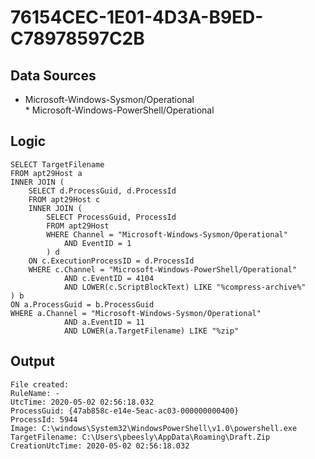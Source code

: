 # 76154CEC-1E01-4D3A-B9ED-C78978597C2B

## Data Sources
* Microsoft-Windows-Sysmon/Operational<br>* Microsoft-Windows-PowerShell/Operational<br>

## Logic

```
SELECT TargetFilename
FROM apt29Host a
INNER JOIN (
    SELECT d.ProcessGuid, d.ProcessId
    FROM apt29Host c
    INNER JOIN (
        SELECT ProcessGuid, ProcessId
        FROM apt29Host
        WHERE Channel = "Microsoft-Windows-Sysmon/Operational"
            AND EventID = 1
        ) d
    ON c.ExecutionProcessID = d.ProcessId
    WHERE c.Channel = "Microsoft-Windows-PowerShell/Operational"
            AND c.EventID = 4104
            AND LOWER(c.ScriptBlockText) LIKE "%compress-archive%"
) b
ON a.ProcessGuid = b.ProcessGuid
WHERE a.Channel = "Microsoft-Windows-Sysmon/Operational"
            AND a.EventID = 11
            AND LOWER(a.TargetFilename) LIKE "%zip"

```

## Output

```
File created:
RuleName: -
UtcTime: 2020-05-02 02:56:18.032
ProcessGuid: {47ab858c-e14e-5eac-ac03-000000000400}
ProcessId: 5944
Image: C:\windows\System32\WindowsPowerShell\v1.0\powershell.exe
TargetFilename: C:\Users\pbeesly\AppData\Roaming\Draft.Zip
CreationUtcTime: 2020-05-02 02:56:18.032  
```
